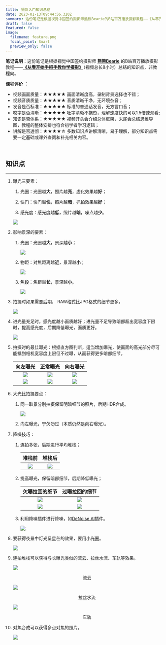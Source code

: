 ```yaml
---
title: 摄影入门知识总结
date: 2023-01-13T09:44:56.320Z
summary: 这份笔记是根据视觉中国签约摄影师熊熊Bearie的B站百万播放摄影教程——《从零开始手把手教你学摄影》（视频总长8小时）总结的知识点，非教程向。
draft: false
featured: false
image:
  filename: feature.png
  focal_point: Smart
  preview_only: false
---
```

**笔记说明**：这份笔记是根据视觉中国签约摄影师 **[熊熊Bearie](https://space.bilibili.com/96625571)** 的B站百万播放摄影教程——**[《从零开始手把手教你学摄影》](https://www.bilibili.com/video/BV1pv411H78e?p=1)**（视频总长8小时）总结的知识点，非教程向。

**课程评价** ：

* 视频画面质量：★★★★★ 画面清晰度高，录制背景选择也不错；
* 视频音质质量：★★★★★ 音质清晰干净，无环境杂音；
* 发音是否标准：★★★★★ 标准的普通话发音，无方言口音；
* 咬字是否清晰：★★★★★ 吐字清晰不拖沓，理解速度快的可以1.5倍速观看;
* 知识是否体系：★★★★★ 视频开头会介绍总体框架，末尾会总结思维导图，教程的整体安排也符合初学者学习逻辑；
* 讲解是否透彻：★★★★☆ 多数知识点讲解清晰，易于理解，部分知识点需要一定基础或课外查阅和补充相关内容。

&nbsp;

## 知识点

- - -

1. 曝光三要素：

    1. 光圈：光圈越**大**，照片越**亮**，虚化效果越**好**；

    2. 快门：快门越**快**，照片越**暗**，抓拍效果越**好**；

    3. 感光度：感光度越**低**，照片越**暗**，噪点越**少**。
    
    ![](baoguang.jpg)

4. 影响景深的要素：

   1. 光圈：光圈越**大**，景深越**小**；

        ![](js_gq.jpg)
        
   2. 物距：对焦距离越**近**，景深越**小**；

        ![](js_wj.jpg)
        
   3. 焦段：焦距越**长**，景深越**小**。

        ![](js_jd.jpg)
        
5. 拍摄时如果需要后期， RAW格式比JPG格式的细节更多。

    ![](rawandjpg.jpg)
 
6. 进光量充足时，感光度越小画质越好；进光量不足导致暗部超出宽容度下限时，提高感光度，后期降低曝光，画质更好。

    ![](ISO_zd.jpg)
    
8. 拍摄时的最佳曝光：根据直方图判断，适当增加曝光，使画面的高光部分尽可能抵到相机宽容度上限但不过曝，从而获得更多暗部细节。

    |        向左曝光        |           正常曝光           |        向右曝光        |
    | :--------------------: | :-------------------------: | :--------------------: |
    | ![](zuobaoguang_h.jpg) | ![](zhengquebaoguang_h.jpg) | ![](youbaoguang_h.jpg) |
    | ![](zuobaoguang.jpg)   | ![](zhengquebaoguang.jpg)   | ![](youbaoguang.jpg)   |

6. 大光比拍摄要点：

   1. 同一取景分别拍摄保留明暗细节的照片，后期HDR合成。

        ![](HDR.jpg)
    
   3. 向左曝光，宁欠勿过（本质仍然是向右曝光）。

7. 降噪技巧：

   1. 连拍多张，后期进行平均堆栈；
 
        | 堆栈前 | 堆栈后 |
        | :------------------------: | :-----------------------: |
        | ![](duizhanqian.jpg) | ![](duizhanhou.jpg) |
    
   2. 提高曝光，保留暗部细节，后期降低曝光；

        | 欠曝拉回的细节 | 过曝拉回的细节 |
        | :------------------------: | :-----------------------: |
        | ![](qianbao.jpg) | ![](guobao.jpg) |
        | ![](qianbaoxijie.jpg) | ![](guobaoxijie.jpg) |
    
   3. 利用降噪插件进行降噪，如[DeNoise AI](https://www.topazlabs.com/denoise-ai)插件。

        ![](jiangzao.jpg)

8. 要获得夜景中灯光呈星芒的效果，要用小光圈。

    ![](xingmang.jpg)
    
10. 连拍堆栈可以获得与长曝光类似的流云、拉丝水流、车轨等效果。

    ![](liuyun.jpg)
     
    <center>流云</center>
     
    ![](shuiliu.jpg)
     
    <center>拉丝水流</center>
     
    ![](cheliu.jpg)
     
    <center>车轨</center>
 
12. 对焦合成可以获得多点对焦的照片。

    ![](duojiaodianhecheng.jpg)
